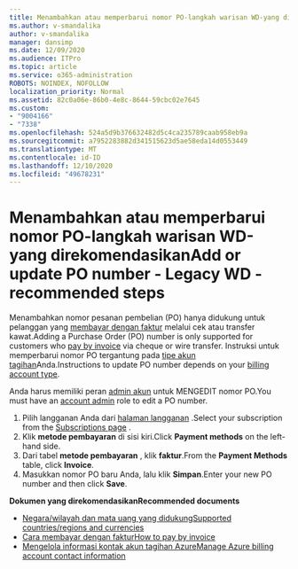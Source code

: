 ```yaml
---
title: Menambahkan atau memperbarui nomor PO-langkah warisan WD-yang direkomendasikan
ms.author: v-smandalika
author: v-smandalika
manager: dansimp
ms.date: 12/09/2020
ms.audience: ITPro
ms.topic: article
ms.service: o365-administration
ROBOTS: NOINDEX, NOFOLLOW
localization_priority: Normal
ms.assetid: 82c0a06e-86b0-4e8c-8644-59cbc02e7645
ms.custom:
- "9004166"
- "7338"
ms.openlocfilehash: 524a5d9b376632482d5c4ca235789caab958eb9a
ms.sourcegitcommit: a7952283882d341515623d5ae58eda14d0553449
ms.translationtype: MT
ms.contentlocale: id-ID
ms.lasthandoff: 12/10/2020
ms.locfileid: "49678231"
---
```

# <a name="add-or-update-po-number---legacy-wd---recommended-steps"></a><span data-ttu-id="053b1-102">Menambahkan atau memperbarui nomor PO-langkah warisan WD-yang direkomendasikan</span><span class="sxs-lookup"><span data-stu-id="053b1-102">Add or update PO number - Legacy WD - recommended steps</span></span>

<span data-ttu-id="053b1-103">Menambahkan nomor pesanan pembelian (PO) hanya didukung untuk pelanggan yang [membayar dengan faktur](https://docs.microsoft.com/azure/cost-management-billing/manage/pay-by-invoice) melalui cek atau transfer kawat.</span><span class="sxs-lookup"><span data-stu-id="053b1-103">Adding a Purchase Order (PO) number is only supported for customers who [pay by invoice](https://docs.microsoft.com/azure/cost-management-billing/manage/pay-by-invoice) via cheque or wire transfer.</span></span> <span data-ttu-id="053b1-104">Instruksi untuk memperbarui nomor PO tergantung pada [tipe akun tagihan](https://docs.microsoft.com/azure/cost-management-billing/manage/view-all-accounts)Anda.</span><span class="sxs-lookup"><span data-stu-id="053b1-104">Instructions to update PO number depends on your [billing account type](https://docs.microsoft.com/azure/cost-management-billing/manage/view-all-accounts).</span></span>

<span data-ttu-id="053b1-105">Anda harus memiliki peran [admin akun](https://docs.microsoft.com/azure/role-based-access-control/rbac-and-directory-admin-roles) untuk MENGEDIT nomor PO.</span><span class="sxs-lookup"><span data-stu-id="053b1-105">You must have an [account admin](https://docs.microsoft.com/azure/role-based-access-control/rbac-and-directory-admin-roles) role to edit a PO number.</span></span>

1. <span data-ttu-id="053b1-106">Pilih langganan Anda dari [halaman langganan](https://ms.portal.azure.com/#blade/Microsoft_Azure_Billing/SubscriptionsBlade) .</span><span class="sxs-lookup"><span data-stu-id="053b1-106">Select your subscription from the [Subscriptions page](https://ms.portal.azure.com/#blade/Microsoft_Azure_Billing/SubscriptionsBlade) .</span></span>
2. <span data-ttu-id="053b1-107">Klik **metode pembayaran** di sisi kiri.</span><span class="sxs-lookup"><span data-stu-id="053b1-107">Click **Payment methods** on the left-hand side.</span></span>
3. <span data-ttu-id="053b1-108">Dari tabel **metode pembayaran** , klik **faktur**.</span><span class="sxs-lookup"><span data-stu-id="053b1-108">From the **Payment Methods** table, click **Invoice**.</span></span> 
4. <span data-ttu-id="053b1-109">Masukkan nomor PO baru Anda, lalu klik **Simpan**.</span><span class="sxs-lookup"><span data-stu-id="053b1-109">Enter your new PO number and then click **Save**.</span></span>

<span data-ttu-id="053b1-110">**Dokumen yang direkomendasikan**</span><span class="sxs-lookup"><span data-stu-id="053b1-110">**Recommended documents**</span></span>

- [<span data-ttu-id="053b1-111">Negara/wilayah dan mata uang yang didukung</span><span class="sxs-lookup"><span data-stu-id="053b1-111">Supported countries/regions and currencies</span></span>](https://azure.microsoft.com/en-us/pricing/faq/) 
- [<span data-ttu-id="053b1-112">Cara membayar dengan faktur</span><span class="sxs-lookup"><span data-stu-id="053b1-112">How to pay by invoice</span></span>](https://docs.microsoft.com/azure/cost-management-billing/manage/pay-by-invoice) 
- [<span data-ttu-id="053b1-113">Mengelola informasi kontak akun tagihan Azure</span><span class="sxs-lookup"><span data-stu-id="053b1-113">Manage Azure billing account contact information</span></span>](https://docs.microsoft.com/azure/cost-management-billing/manage/change-azure-account-profile)


